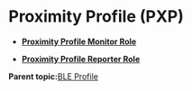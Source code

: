 # Proximity Profile \(PXP\)

-   **[Proximity Profile Monitor Role](GUID-F515F01D-4A93-47D2-9A9F-0E6F4A7CC21E.md)**  

-   **[Proximity Profile Reporter Role](GUID-D3EF214E-CD09-4819-A798-82EC3CEC884D.md)**  


**Parent topic:**[BLE Profile](GUID-A7DDE9E2-3D4D-46CD-A27B-8A90BCC16D8A.md)


